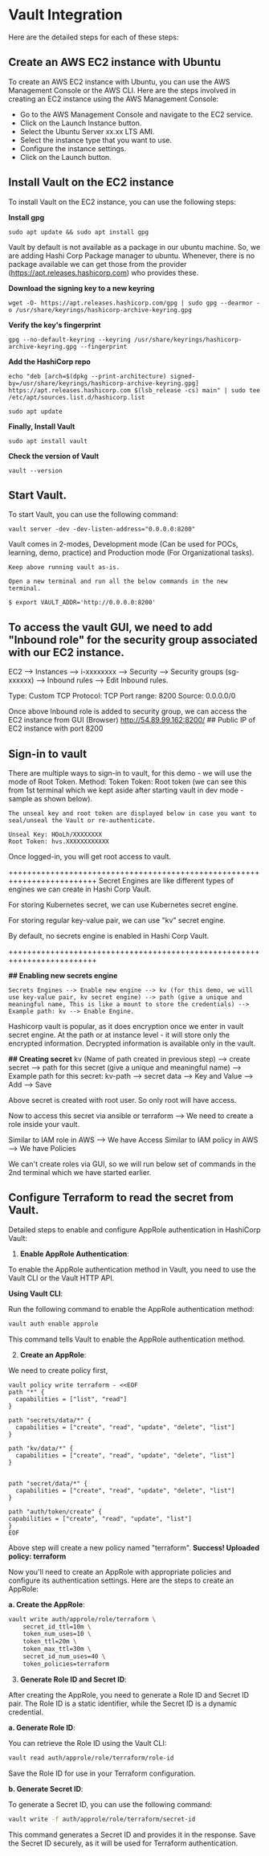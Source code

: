 # Vault Integration

Here are the detailed steps for each of these steps:

## Create an AWS EC2 instance with Ubuntu

To create an AWS EC2 instance with Ubuntu, you can use the AWS Management Console or the AWS CLI. Here are the steps involved in creating an EC2 instance using the AWS Management Console:

- Go to the AWS Management Console and navigate to the EC2 service.
- Click on the Launch Instance button.
- Select the Ubuntu Server xx.xx LTS AMI.
- Select the instance type that you want to use.
- Configure the instance settings.
- Click on the Launch button.

## Install Vault on the EC2 instance

To install Vault on the EC2 instance, you can use the following steps:

**Install gpg**

```
sudo apt update && sudo apt install gpg
```
Vault by default is not available as a package in our ubuntu machine. So, we are adding Hashi Corp Package manager to ubuntu. Whenever, there is no package available we can get those from the provider (https://apt.releases.hashicorp.com) who provides these.

**Download the signing key to a new keyring**

```
wget -O- https://apt.releases.hashicorp.com/gpg | sudo gpg --dearmor -o /usr/share/keyrings/hashicorp-archive-keyring.gpg
```

**Verify the key's fingerprint**

```
gpg --no-default-keyring --keyring /usr/share/keyrings/hashicorp-archive-keyring.gpg --fingerprint
```

**Add the HashiCorp repo**

```
echo "deb [arch=$(dpkg --print-architecture) signed-by=/usr/share/keyrings/hashicorp-archive-keyring.gpg] https://apt.releases.hashicorp.com $(lsb_release -cs) main" | sudo tee /etc/apt/sources.list.d/hashicorp.list
```

```
sudo apt update
```

**Finally, Install Vault**

```
sudo apt install vault
```

**Check the version of Vault**

```
vault --version
```

## Start Vault.

To start Vault, you can use the following command:

```
vault server -dev -dev-listen-address="0.0.0.0:8200"
```

Vault comes in 2-modes, Development mode (Can be used for POCs, learning, demo, practice) and Production mode (For Organizational tasks).

```
Keep above running vault as-is.

Open a new terminal and run all the below commands in the new terminal.

$ export VAULT_ADDR='http://0.0.0.0:8200'
```

## To access the vault GUI, we need to add "Inbound role" for the security group associated with our EC2 instance.
EC2 --> Instances --> i-xxxxxxxx --> Security --> Security groups (sg-xxxxxx) --> Inbound rules --> Edit Inbound rules.

Type:        Custom TCP
Protocol:    TCP
Port range:  8200
Source:      0.0.0.0/0

Once above Inbound role is added to security group, we can access the EC2 instance from GUI (Browser)
http://54.89.99.162:8200/   ## Public IP of EC2 instance with port 8200

## Sign-in to vault
There are multiple ways to sign-in to vault, for this demo - we will use the mode of Root Token.
Method: Token
Token: Root token (we can see this from 1st terminal which we kept aside after starting vault in dev mode - sample as shown below).

````
The unseal key and root token are displayed below in case you want to
seal/unseal the Vault or re-authenticate.

Unseal Key: HOoLh/XXXXXXXX
Root Token: hvs.XXXXXXXXXXXX
````
Once logged-in, you will get root access to vault.

+++++++++++++++++++++++++++++++++++++++++++++++++++++++++++++++++++++++++
Secret Engines are like different types of engines we can create in Hashi Corp Vault.

For storing Kubernetes secret, we can use Kubernetes secret engine.

For storing regular key-value pair, we can use "kv" secret engine.

By default, no secrets engine is enabled in Hashi Corp Vault.

+++++++++++++++++++++++++++++++++++++++++++++++++++++++++++++++++++++++++

**## Enabling new secrets engine**
````
Secrets Engines --> Enable new engine --> kv (for this demo, we will use key-value pair, kv secret engine) --> path (give a unique and meaningful name, This is like a mount to store the credentials) --> Example path: kv --> Enable Engine.

````
Hashicorp vault is popular, as it does encryption once we enter in vault secret engine. At the path or at instance level - it will store only the encrypted information. Decrypted information is available only in the vault.

**## Creating secret**
kv (Name of path created in previous step) --> create secret --> path for this secret (give a unique and meaningful name) --> Example path for this secret: kv-path --> secret data --> Key and Value --> Add --> Save

Above secret is created with root user. So only root will have access.

Now to access this secret via ansible or terraform --> We need to create a role inside your vault.

Similar to IAM role in AWS --> We have Access
Similar to IAM policy in AWS --> We have Policies

We can't create roles via GUI, so we will run below set of commands in the 2nd terminal which we have started earlier.

## Configure Terraform to read the secret from Vault.

Detailed steps to enable and configure AppRole authentication in HashiCorp Vault:

1. **Enable AppRole Authentication**:

To enable the AppRole authentication method in Vault, you need to use the Vault CLI or the Vault HTTP API.

**Using Vault CLI**:

Run the following command to enable the AppRole authentication method:

```bash
vault auth enable approle
```

This command tells Vault to enable the AppRole authentication method.

2. **Create an AppRole**:

We need to create policy first,

```
vault policy write terraform - <<EOF
path "*" {
  capabilities = ["list", "read"]
}

path "secrets/data/*" {
  capabilities = ["create", "read", "update", "delete", "list"]
}

path "kv/data/*" {
  capabilities = ["create", "read", "update", "delete", "list"]
}


path "secret/data/*" {
  capabilities = ["create", "read", "update", "delete", "list"]
}

path "auth/token/create" {
capabilities = ["create", "read", "update", "list"]
}
EOF
```
Above step will create a new policy named "terraform".
**Success! Uploaded policy: terraform**

Now you'll need to create an AppRole with appropriate policies and configure its authentication settings. Here are the steps to create an AppRole:

**a. Create the AppRole**:

```bash
vault write auth/approle/role/terraform \
    secret_id_ttl=10m \
    token_num_uses=10 \
    token_ttl=20m \
    token_max_ttl=30m \
    secret_id_num_uses=40 \
    token_policies=terraform
```

3. **Generate Role ID and Secret ID**:

After creating the AppRole, you need to generate a Role ID and Secret ID pair. The Role ID is a static identifier, while the Secret ID is a dynamic credential.

**a. Generate Role ID**:

You can retrieve the Role ID using the Vault CLI:

```bash
vault read auth/approle/role/terraform/role-id
```

Save the Role ID for use in your Terraform configuration.

**b. Generate Secret ID**:

To generate a Secret ID, you can use the following command:

```bash
vault write -f auth/approle/role/terraform/secret-id
   ```

This command generates a Secret ID and provides it in the response. Save the Secret ID securely, as it will be used for Terraform authentication.
